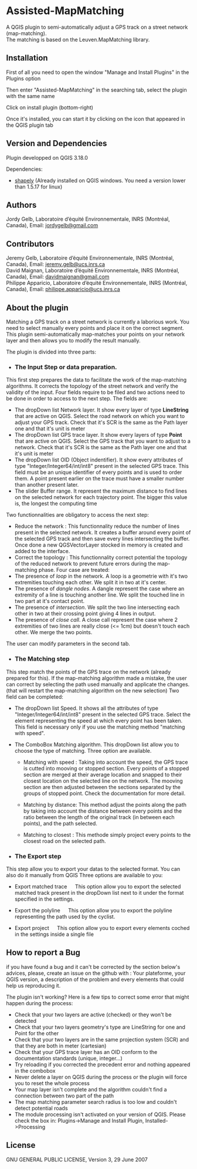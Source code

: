 # Assisted-MapMatching

A QGIS plugin to semi-automatically adjust a GPS track on a street network (map-matching).
<br>
The matching is based on the Leuven.MapMatching library.

## Installation

First of all you need to open the window "Manage and Install Plugins" in the Plugins option <br>

[//]: # (<img src = "ressources/images/plugin_installation_1.png">) 

Then enter "Assisted-MapMatching" in the searching tab, select the plugin with the same name

[//]: # (<img src = "ressources/images/plugin_installation_2.png">)

Click on install plugin (bottom-right)

Once it's installed, you can start it by clicking on the icon that appeared in the QGIS plugin tab

[//]: # (<img src = "ressources/images/plugin_installation_3.png">)

## Version and Dependencies

Plugin developped on QGIS 3.18.0

Dependencies: 

- [shapely](https://pypi.org/project/Shapely/) 
(Already installed on QGIS windows. You need a version lower than 1.5.17 for linux)

## Authors
Jordy Gelb, Laboratoire d’équité Environnementale, INRS (Montréal, Canada), Email: jordygelb@gmail.com
## Contributors
Jeremy Gelb, Laboratoire d’équité Environnementale, INRS (Montréal, Canada), Email: jeremy.gelb@ucs.inrs.ca <br>
David Maignan, Laboratoire d’équité Environnementale, INRS (Montréal, Canada), Email: davidmaignan@gmail.com<br>
Philippe Apparicio, Laboratoire d’équité Environnementale, INRS (Montréal, Canada), Email: philippe.apparicio@ucs.inrs.ca

## About the plugin

Matching a GPS track on a street network is currently a laborious work. You need to select manually every points and place it on the correct segment.
This plugin semi-automatically map-matches your points on your network layer and then allows you to modify the result manually. <br>

The plugin is divided into three parts: <br>

- ### **The Input Step or data preparation**. 

This first step prepares the data to facilitate the work of the map-matching algorithms. It corrects the topology of the street network and verify the validity of the input.
Four fields require to be filed and two actions need to be done in order to access to the next step.
The fields are:
- The dropDown list Network layer. It show every layer of type **LineString** that are active on QGIS. Select the road network on which you want to adjust your GPS track. Check that it's SCR is the same as the Path layer one and that it's unit is meter
- The dropDown list GPS trace layer. It show every layers of type **Point** that are active on QGIS. Select the GPS track that you want to adjust to a network. Check that it's SCR is the same as the Path layer one and that it's unit is meter
- The dropDown list OID (Object indentifier). It show every attributes of type "Integer/Integer64/int/int8" present in the selected GPS trace. This field must be an unique identifier of every points and is used to order them. A point present earlier on the trace must have a smaller number than another present later.
- The slider Buffer range. It represent the maximum distance to find lines on the selected network for each trajectory point. The bigger this value is, the longest the computing time

Two functionnalities are obligatory to access the next step:
- Reduce the network : This functionnality reduce the number of lines present in the selected network. It creates a buffer around every point of the selected GPS track and then save every lines intersecting the buffer. Once done a new QGSVectorLayer stocked in memory is created and added to the interface.
- Correct the topology : This functionnality correct potential the topology of the reduced network to prevent future errors during the map-matching phase. Four case are treated:
- The presence of *loop* in the network. A loop is a geometrie with it's two extremities touching each other. We split it in two at it's center.
- The presence of *dangle nodes*. A dangle represent the case where an extremity of a line is touching another line. We split the touched line in two part at it's contact point.
- The presence of *intersection*. We split the two line intersecting each other in two at their crossing point giving 4 lines in output.
- The presence of *close call*. A close call represent the case where 2 extremities of two lines are really close (<= 1cm) but doesn't touch each other. We merge the two points.
    
The user can modify parameters in the second tab.

- ### **The Matching step**

This step match the points of the GPS trace on the network (already prepared for this). If the map-matching algorithm made a mistake, the user can correct by selecting the path used manually and applicate the changes. (that will restart the map-matching algorithm on the new selection)
Two field can be completed:

- The dropDown list Speed. It shows all the attributes of type "Integer/Integer64/int/int8" present in the selected GPS trace. Select the element representing the speed at which every point has been taken. This field is necessary only if you use the matching method "matching with speed".

- The ComboBox Matching algorithm. This dropDown list allow you to choose the type of matching. Three option are available.

    - Matching with speed : Taking into account the speed, the GPS trace is cutted into mooving or stopped section. Every points of a stopped section are merged at their average location and snapped to their closest location on the selected line on the network. The mooving section are then adjusted between the sections separated by the groups of stopped point. Check the documentation for more detail.

    - Matching by distance: This method adjust the points along the path by taking into account the distance between every points and the ratio between the length of the original track (in between each points), and the path selected.

    - Matching to closest : This methode simply project every points to the closest road on the selected path.


- ### **The Export step**
This step allow you to export your datas to the selected format. You can also do it manually from QGIS
Three options are available to you:

- Export matched trace
  This option allow you to export the selected matched track present in the dropDown list next to it under the format specified in the settings.

- Export the polyline
  This option allow you to export the polyline representing the path used by the cyclist.

- Export project
  This option allow you to export every elements coched in the settings inside a single file 

## How to report a Bug
if you have found a bug and it can't be corrected by the section below's advices, please, create an issue on the github with : Your plateforme, your QGIS version, a description of the problem and every elements that could help us reproducing it.

The plugin isn't working? Here is a few tips to correct some error that might happen during the process:
- Check that your two layers are active (checked) or they won't be detected
- Check that your two layers geometry's type are LineString for one and Point for the other
- Check that your two layers are in the same projection system (SCR) and that they are both in meter (cartesian)
-  Check that your GPS trace layer has an OID conform to the documentation standards (unique, integer...)
- Try reloading if you corrected the precedent error and nothing appeared in the combobox
- Never delete a layer on QGIS during the process or the plugin will force you to reset the whole process
- Your map layer isn't complete and the algorithm couldn't find a connection between two part of the path
- The map matching parameter search radius is too low and couldn't detect potential roads
- The module processing isn't activated on your version of QGIS. Please check the box in: Plugins->Manage and Install Plugin, Installed->Processing
   

## License
GNU GENERAL PUBLIC LICENSE, Version 3, 29 June 2007
